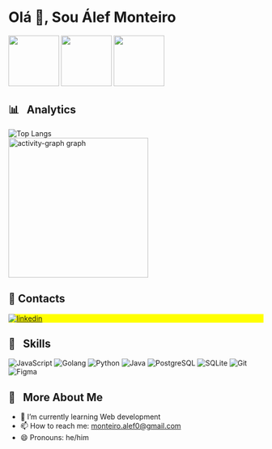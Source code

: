 <h1 align="left">Olá 👋, Sou Álef Monteiro</h1>
<div align="left">
       <img height="100" src="https://i.kym-cdn.com/photos/images/original/000/422/203/dbc.gif" />   
       <img height="100" src="https://media2.giphy.com/media/v1.Y2lkPTc5MGI3NjExc29lMThnZGQ2bjVtdnZuNXBvbHp2bGk5NmR4MTRhczRyOWF6bmNhMCZlcD12MV9pbnRlcm5hbF9naWZfYnlfaWQmY3Q9Zw/YQitE4YNQNahy/giphy.webp"/>
       <img height="100" src="https://i.kym-cdn.com/photos/images/original/000/422/203/dbc.gif" />     
</div>

<div align="left" style="border: none;">
   <h2>📊 &nbsp; Analytics </h2>
   <img src="https://github-readme-stats.vercel.app/api/top-langs/?username=alef-monteiro&hide_progress=true&theme=react" alt="Top Langs" />
</div>

<img src="https://camo.githubusercontent.com/ba21fc3e805998144b8910650f25b24e934c6162d95dfd28cb37e11874e9f6a3/68747470733a2f2f6769746875622d726561646d652d61637469766974792d67726170682e76657263656c2e6170702f67726170683f757365726e616d653d4c45584d4f52414553267261646975733d3136267468656d653d746f6b796f2d6e6967687426617265613d74727565266f726465723d3130" height="276" alt="activity-graph graph" data-canonical-src="https://github-readme-activity-graph.vercel.app/graph?username=alef-monteiro&amp;radius=16&amp;theme=tokyo-night&amp;area=true&amp;order=10" style="max-width: 100%;">

## 📩 Contacts 

<p align="left" style="background:yellow">
<a href="https://www.linkedin.com/in/%C3%A1lef-monteiro/" target="_blank">
  <img align="center" src="https://img.shields.io/badge/-Alef_Monteiro-05122A?style=flat&logo=linkedin" alt="linkedin"/>
</a>
</p>

## 🚀 &nbsp; Skills

<p align="left">
  <img src="https://img.shields.io/badge/JavaScript-323330?style=for-the-badge&logo=javascript&logoColor=F7DF1E" alt="JavaScript" />
  <img src="https://img.shields.io/badge/Go-00ADD8?style=for-the-badge&logo=go&logoColor=white" alt="Golang" />
  <img src="https://img.shields.io/badge/Python-3776AB?style=for-the-badge&logo=python&logoColor=white" alt="Python" />
  <img src="https://img.shields.io/badge/Java-007396?style=for-the-badge&logo=java&logoColor=white" alt="Java" />
  <img src="https://img.shields.io/badge/PostgreSQL-316192?style=for-the-badge&logo=postgresql&logoColor=white" alt="PostgreSQL" />
  <img src="https://img.shields.io/badge/SQLite-003B57?style=for-the-badge&logo=sqlite&logoColor=white" alt="SQLite" />
  <img src="https://img.shields.io/badge/Git-F05032?style=for-the-badge&logo=git&logoColor=white" alt="Git" />
  <img src="https://img.shields.io/badge/Figma-F24E1E?style=for-the-badge&logo=figma&logoColor=white" alt="Figma" />
</p>

## 📝 &nbsp; More About Me

- 🌱 I’m currently learning Web development
- 📫 How to reach me: monteiro.alef0@gmail.com
- 😄 Pronouns: he/him
